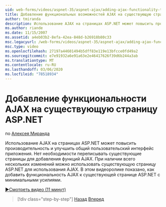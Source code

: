 ```yaml
---
uid: web-forms/videos/aspnet-35/aspnet-ajax/adding-ajax-functionality-to-an-existing-aspnet-page
title: Добавление функциональных возможностей AJAX на существующую страницу ASP.NET | Документация Майкрософт
author: tmiranda
description: Использование AJAX на страницах ASP.NET может повысить производительность и улучшить общий пользовательский интерфейс приложения. Нет необходимости переписывать существующие страницы...
ms.author: riande
ms.date: 11/15/2007
ms.assetid: a4eb03b2-8efa-42ea-848d-b26918b80c33
msc.legacyurl: /web-forms/videos/aspnet-35/aspnet-ajax/adding-ajax-functionality-to-an-existing-aspnet-page
msc.type: video
ms.openlocfilehash: 27197a44601494b5dff83e119e13bfcce0fd49a2
ms.sourcegitcommit: e7e91932a6e91a63e2e46417626f39d6b244a3ab
ms.translationtype: MT
ms.contentlocale: ru-RU
ms.lasthandoff: 03/06/2020
ms.locfileid: "78518934"
---
```

# <a name="adding-ajax-functionality-to-an-existing-aspnet-page"></a>Добавление функциональности AJAX на существующую страницу ASP.NET

по [Алексея Миранда](https://github.com/tmiranda)

Использование AJAX на страницах ASP.NET может повысить производительность и улучшить общий пользовательский интерфейс приложения. Нет необходимости переписывать существующие страницы для добавления функций AJAX. При наличии всего нескольких изменений можно использовать существующую страницу ASP.NET для использования AJAX. В этом видеоролике показано, как добавить функциональность AJAX к существующей странице ASP.NET с минимальными усилиями.

[&#9654;Смотреть видео (11 минут)](https://channel9.msdn.com/Blogs/ASP-NET-Site-Videos/adding-ajax-functionality-to-an-existing-aspnet-page)

> [!div class="step-by-step"]
> [Назад](aspnet-ajax-support-in-visual-studio-2008.md)
> [Вперед](creating-and-using-an-ajax-enabled-web-service-in-a-web-site.md)
